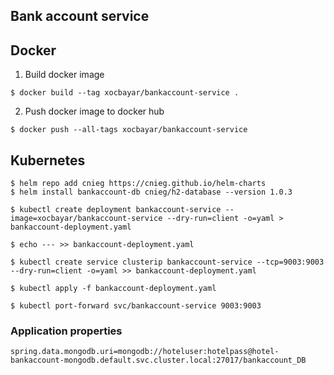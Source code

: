 ## Bank account service

## Docker 

1. Build docker image
```
$ docker build --tag xocbayar/bankaccount-service .
```
2. Push docker image to docker hub
```
$ docker push --all-tags xocbayar/bankaccount-service
```

## Kubernetes
```
$ helm repo add cnieg https://cnieg.github.io/helm-charts
$ helm install bankaccount-db cnieg/h2-database --version 1.0.3

$ kubectl create deployment bankaccount-service --image=xocbayar/bankaccount-service --dry-run=client -o=yaml > bankaccount-deployment.yaml 

$ echo --- >> bankaccount-deployment.yaml

$ kubectl create service clusterip bankaccount-service --tcp=9003:9003 --dry-run=client -o=yaml >> bankaccount-deployment.yaml

$ kubectl apply -f bankaccount-deployment.yaml

$ kubectl port-forward svc/bankaccount-service 9003:9003
```
### Application properties
```
spring.data.mongodb.uri=mongodb://hoteluser:hotelpass@hotel-bankaccount-mongodb.default.svc.cluster.local:27017/bankaccount_DB
```